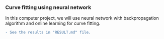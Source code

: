 ### Curve fitting using neural network

In this computer project, we will use neural network with backpropagation algorithm and online learning for curve fitting.

```diff
- See the results in "RESULT.md" file.
```

